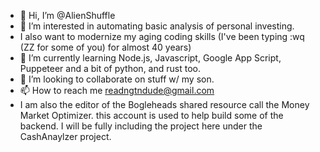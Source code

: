 - 👋 Hi, I’m @AlienShuffle
- 👀 I’m interested in automating basic analysis of personal investing. 
-   I also want to modernize my aging coding skills (I've been typing :wq (ZZ for some of you) for almost 40 years)
- 🌱 I’m currently learning Node.js, Javascript, Google App Script, Puppeteer and a bit of python, and rust too.
- 💞️ I’m looking to collaborate on stuff w/ my son.
- 📫 How to reach me readngtndude@gmail.com
- I am also the editor of the Bogleheads shared resource call the Money Market Optimizer. this account is used to help build some of the backend. I will be fully including the project here under the CashAnaylzer project.

<!---
AlienShuffle/AlienShuffle is a ✨ special ✨ repository because its `README.md` (this file) appears on your GitHub profile.
You can click the Preview link to take a look at your changes.
--->
